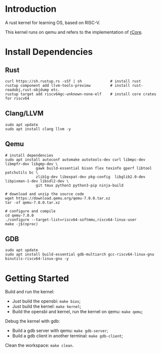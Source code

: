 # Introduction

A rust kernel for learning OS, based on RISC-V.

This kernel runs on qemu and refers to the implementation of [rCore](https://wyfcyx.gitee.io/rcore-tutorial-book-v3/).

# Install Dependencies

## Rust

```
curl https://sh.rustup.rs -sSf | sh             # install rust
rustup component add llvm-tools-preview         # install rust-readobj,rust-objdump etc.
rustup target add riscv64gc-unknown-none-elf    # install core crates for riscv64
```

## Clang/LLVM

```
sudo apt update
sudo apt install clang llvm -y
```

## Qemu

```
# install dependencies
sudo apt install autoconf automake autotools-dev curl libmpc-dev libmpfr-dev libgmp-dev \
              gawk build-essential bison flex texinfo gperf libtool patchutils bc \
              zlib1g-dev libexpat-dev pkg-config  libglib2.0-dev libpixman-1-dev libsdl2-dev \
              git tmux python3 python3-pip ninja-build

# download and unzip the source code
wget https://download.qemu.org/qemu-7.0.0.tar.xz
tar -xf qemu-7.0.0.tar.xz

# configure and compile
cd qemu-7.0.0
./configure --target-list=riscv64-softmmu,riscv64-linux-user
make -j$(nproc)
```

## GDB

```
sudo apt update
sudo apt install build-essential gdb-multiarch gcc-riscv64-linux-gnu binutils-riscv64-linux-gnu -y
```

# Getting Started

Build and run the kernel:

- Just build the opensbi: `make bios`;
- Just build the kernel: `make kernel`;
- Build the opensbi and kernel, run the kernel on qemu: `make qemu`;

Debug the kernel with gdb:
- Build a gdb server with qemu: `make gdb-server`;
- Build a gdb client in another terminal: `make gdb-client`;

Clean the workspace: `make clean`.
